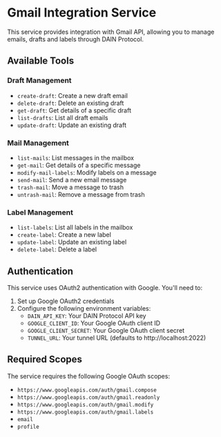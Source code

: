 # Gmail Integration Service

This service provides integration with Gmail API, allowing you to manage emails, drafts and labels through DAIN Protocol.

## Available Tools

### Draft Management
- `create-draft`: Create a new draft email
- `delete-draft`: Delete an existing draft
- `get-draft`: Get details of a specific draft
- `list-drafts`: List all draft emails
- `update-draft`: Update an existing draft

### Mail Management
- `list-mails`: List messages in the mailbox
- `get-mail`: Get details of a specific message
- `modify-mail-labels`: Modify labels on a message
- `send-mail`: Send a new email message
- `trash-mail`: Move a message to trash
- `untrash-mail`: Remove a message from trash

### Label Management
- `list-labels`: List all labels in the mailbox
- `create-label`: Create a new label
- `update-label`: Update an existing label
- `delete-label`: Delete a label

## Authentication

This service uses OAuth2 authentication with Google. You'll need to:

1. Set up Google OAuth2 credentials
2. Configure the following environment variables:
   - `DAIN_API_KEY`: Your DAIN Protocol API key
   - `GOOGLE_CLIENT_ID`: Your Google OAuth client ID
   - `GOOGLE_CLIENT_SECRET`: Your Google OAuth client secret
   - `TUNNEL_URL`: Your tunnel URL (defaults to http://localhost:2022)

## Required Scopes

The service requires the following Google OAuth scopes:
- `https://www.googleapis.com/auth/gmail.compose`
- `https://www.googleapis.com/auth/gmail.readonly`
- `https://www.googleapis.com/auth/gmail.modify`
- `https://www.googleapis.com/auth/gmail.labels`
- `email`
- `profile`

